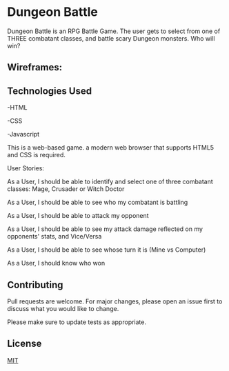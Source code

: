 # Dungeon Battle
Dungeon Battle is an RPG Battle Game. The user gets to select from one of THREE combatant classes, and battle scary Dungeon monsters. Who will win? 



## Wireframes:


## Technologies Used

-HTML

-CSS

-Javascript


This is a web-based game. a modern web browser that supports HTML5 and CSS is required.

User Stories:

As a User, I should be able to identify and select one of three combatant classes: Mage, Crusader or Witch Doctor

As a User, I should be able to see who my combatant is battling

As a User, I should be able to attack my opponent

As a User, I should be able to see my attack damage reflected on my opponents' stats, and Vice/Versa

As a User, I should be able to see whose turn it is (Mine vs Computer)

As a User, I should know who won

## Contributing
Pull requests are welcome. For major changes, please open an issue first to discuss what you would like to change.

Please make sure to update tests as appropriate.

## License
[MIT](https://choosealicense.com/licenses/mit/)
